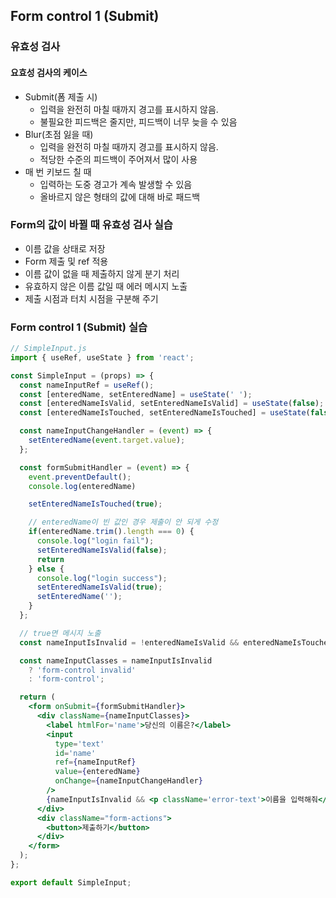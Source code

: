 ## Form control 1 (Submit)

### 유효성 검사
#### 요효성 검사의 케이스
- Submit(폼 제출  시)
  - 입력을 완전히 마칠 때까지 경고를 표시하지 않음.
  - 불필요한 피드백은 줄지만, 피드백이 너무 늦을 수 있음
- Blur(초점 잃을 때)
  - 입력을 완전히 마칠 때까지 경고를 표시하지 않음.
  - 적당한 수준의 피드백이 주어져서 많이 사용
- 매 번 키보드 칠 때
  - 입력하는 도중 경고가 계속 발생할 수 있음
  - 올바르지 않은 형태의 값에 대해 바로 패드백

### Form의 값이 바뀔 때 유효성 검사 실습
- 이름 값을 상태로 저장
- Form 제출 및 ref 적용
- 이름 값이 없을 때 제출하지 않게 분기 처리
- 유효하지 않은 이름 값일 때 에러 메시지 노출
- 제출 시점과 터치 시점을 구분해 주기

### Form control 1 (Submit) 실습
```jsx
// SimpleInput.js
import { useRef, useState } from 'react';

const SimpleInput = (props) => {
  const nameInputRef = useRef();
  const [enteredName, setEnteredName] = useState(' ');
  const [enteredNameIsValid, setEnteredNameIsValid] = useState(false);
  const [enteredNameIsTouched, setEnteredNameIsTouched] = useState(false);

  const nameInputChangeHandler = (event) => {
    setEnteredName(event.target.value);
  };

  const formSubmitHandler = (event) => {
    event.preventDefault();
    console.log(enteredName)

    setEnteredNameIsTouched(true);

    // enteredName이 빈 값인 경우 제출이 안 되게 수정
    if(enteredName.trim().length === 0) {
      console.log("login fail");
      setEnteredNameIsValid(false);
      return
    } else {
      console.log("login success");
      setEnteredNameIsValid(true);
      setEnteredName('');
    }
  };

  // true면 메시지 노출
  const nameInputIsInvalid = !enteredNameIsValid && enteredNameIsTouched;

  const nameInputClasses = nameInputIsInvalid
    ? 'form-control invalid'
    : 'form-control';

  return (
    <form onSubmit={formSubmitHandler}>
      <div className={nameInputClasses}>
        <label htmlFor='name'>당신의 이름은?</label>
        <input 
          type='text' 
          id='name' 
          ref={nameInputRef} 
          value={enteredName}
          onChange={nameInputChangeHandler}
        />
        {nameInputIsInvalid && <p className='error-text'>이름을 입력해줘</p>}
      </div>
      <div className="form-actions">
        <button>제출하기</button>
      </div>
    </form>
  );
};

export default SimpleInput;
```

